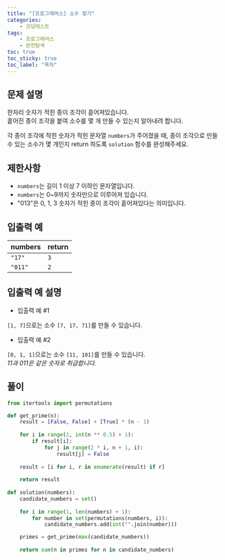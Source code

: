 ```yaml
---
title: "[프로그래머스] 소수 찾기"
categories: 
    - 코딩테스트
tags: 
    - 프로그래머스
    - 완전탐색
toc: true
toc_sticky: true
toc_label: "목차"
---
```


## 문제 설명

한자리 숫자가 적힌 종이 조각이 흩어져있습니다.  
흩어진 종이 조각을 붙여 소수를 몇 개 만들 수 있는지 알아내려 합니다.  

각 종이 조각에 적힌 숫자가 적힌 문자열 `numbers`가 주어졌을 때, 종이 조각으로 만들 수 있는 소수가 몇 개인지 return 하도록 `solution` 함수를 완성해주세요.

## 제한사항

- `numbers`는 길이 1 이상 7 이하인 문자열입니다.
- `numbers`는 0~9까지 숫자만으로 이루어져 있습니다.
- "013"은 0, 1, 3 숫자가 적힌 종이 조각이 흩어져있다는 의미입니다.

## 입출력 예

|numbers|return|
|-------|------|
|`"17"`|`3`|
|`"011"`|`2`|

## 입출력 예 설명

- 입출력 예 #1

`[1, 7]`으로는 소수 `[7, 17, 71]`를 만들 수 있습니다.

- 입출력 예 #2

`[0, 1, 1]`으로는 소수 `[11, 101]`를 만들 수 있습니다.  
_11과 011은 같은 숫자로 취급합니다._

## 풀이

```python
from itertools import permutations

def get_prime(n):
    result = [False, False] + [True] * (n - 1)
    
    for i in range(2, int(n ** 0.5) + 1):
        if result[i]:
            for j in range(2 * i, n + 1, i):
                result[j] = False
    
    result = [i for i, r in enumerate(result) if r]
    
    return result
    
def solution(numbers):
    candidate_numbers = set()
    
    for i in range(1, len(numbers) + 1):
        for number in set(permutations(numbers, i)):
            candidate_numbers.add(int("".join(number)))  

    primes = get_prime(max(candidate_numbers))
    
    return sum(n in primes for n in candidate_numbers)

```